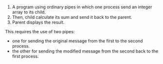 1. A program using ordinary pipes in which one process send an integer array to its child.
2. Then, child calculate its sum and send it back to the parent.
3. Parent displays the result. 

This requires the use of two pipes: 
- one for sending the original message from the first to the second process.
- the other for sending the modified message from the second back to the first process.
